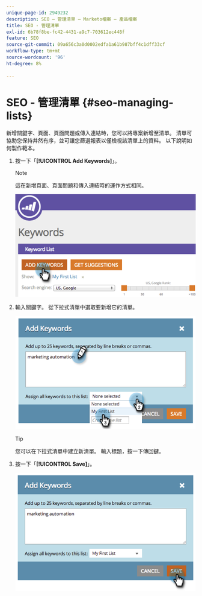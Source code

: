 ```yaml
---
unique-page-id: 2949232
description: SEO — 管理清單 — Marketo檔案 — 產品檔案
title: SEO - 管理清單
exl-id: 6b78f8be-fc42-4431-a9c7-703612ec448f
feature: SEO
source-git-commit: 09a656c3a0d0002edfa1a61b987bff4c1dff33cf
workflow-type: tm+mt
source-wordcount: '96'
ht-degree: 8%

---
```


# SEO - 管理清單 {#seo-managing-lists}

新增關鍵字、頁面、頁面問題或傳入連結時，您可以將專案新增至清單。 清單可協助您保持井然有序，並可讓您篩選報表以僅檢視該清單上的資料。 以下說明如何製作範本。

1. 按一下「**[!UICONTROL Add Keywords]**」。

   >[!NOTE]
   >
   >這在新增頁面、頁面問題和傳入連結時的運作方式相同。

   ![](assets/image2014-9-18-13-3a24-3a35.png)

1. 輸入關鍵字。 從下拉式清單中選取要新增它的清單。

   ![](assets/image2014-9-18-13-3a24-3a50.png)

   >[!TIP]
   >
   >您可以在下拉式清單中建立新清單。 輸入標題，按一下傳回鍵。

1. 按一下「**[!UICONTROL Save]**」。

   ![](assets/image2014-9-18-13-3a25-3a36.png)
